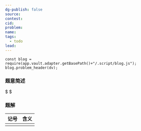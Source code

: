 ```yaml
---
dg-publish: false
source: 
contest: 
cid: 
problem: 
name: 
tags:
  - todo
lead:
---
```

```dataviewjs
const blog = require(app.vault.adapter.getBasePath()+"/.script/blog.js");
blog.problem_header(dv);
```

### 题意简述

$
$

### 题解

|  记号 | 含义  |
| --: | :-- |
|     |     |
